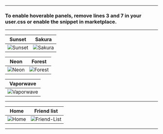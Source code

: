 
---

### To enable hoverable panels, remove lines 3 and 7 in your user.css or enable the snippet in marketplace.

---

|                                 Sunset                               |                                 Sakura                                      |
| :------------------------------------------------------------------: | :-------------------------------------------------------------------------: |
| ![Sunset](https://comfy-themes.github.io/Spicetify/Comfy-Chromatic/colors/Sunset.png) | ![Sakura](https://comfy-themes.github.io/Spicetify/Comfy-Chromatic/colors/Sakura.png) |

|                                 Neon                                 |                                 Forest                                      |
| :------------------------------------------------------------------: | :-------------------------------------------------------------------------: |
| ![Neon](https://comfy-themes.github.io/Spicetify/Comfy-Chromatic/colors/Neon.png) | ![Forest](https://comfy-themes.github.io/Spicetify/Comfy-Chromatic/colors/Forest.png) |

|                                 Vaporwave                            |
| :------------------------------------------------------------------: |
| ![Vaporwave](https://comfy-themes.github.io/Spicetify/Comfy-Chromatic/colors/Vaporwave.png)

---

|                                 Home                                 |                                 Friend list                                 |
| :------------------------------------------------------------------: | :-------------------------------------------------------------------------: |
| ![Home](https://comfy-themes.github.io/Spicetify/Comfy-Chromatic/assets/home.gif) | ![Friend-List](https://comfy-themes.github.io/Spicetify/Comfy-Chromatic/assets/friend-list.gif) |

---
